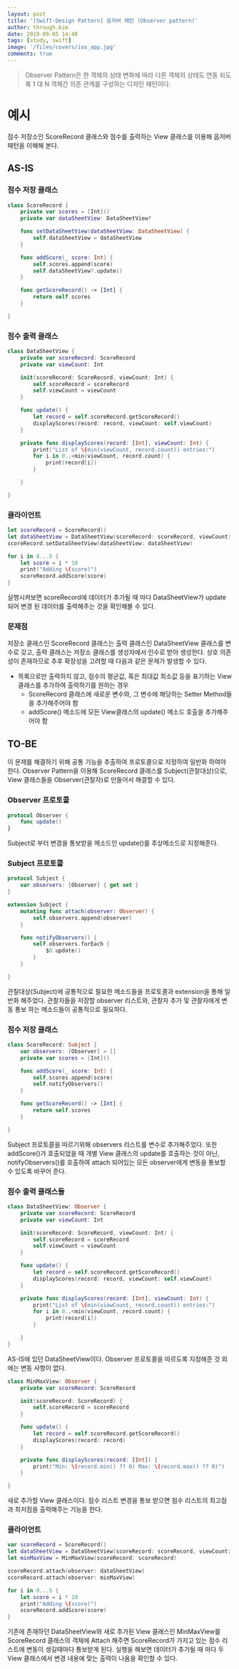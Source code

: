 ```yaml
---
layout: post
title: '[Swift-Design Pattern] 옵저버 패턴 (Observer pattern)'
author: through.kim
date: 2019-09-05 14:48
tags: [study, swift]
image: '/files/covers/ios_app.jpg'
comments: true
---
```


> Observer Pattern은 한 객체의 상태 변화에 따라 다른 객체의 상태도 연동 되도록 1 대 N 객체간 의존 관계를 구성하는 디자인 패턴이다.

# 예시

점수 저장소인 ScoreRecord 클래스와 점수를 출력하는 View 클래스를 이용해 옵저버 패턴을 이해해 본다.

## AS-IS

### 점수 저장 클래스

```swift
class ScoreRecord {
    private var scores = [Int]()
    private var dataSheetView: DataSheetView?

    func setDataSheetView(dataSheetView: DataSheetView) {
        self.dataSheetView = dataSheetView
    }

    func addScore(_ score: Int) {
        self.scores.append(score)
        self.dataSheetView?.update()
    }

    func getScoreRecord() -> [Int] {
        return self.scores
    }

}
```

### 점수 출력 클래스

```swift
class DataSheetView {
    private var scoreRecord: ScoreRecord
    private var viewCount: Int

    init(scoreRecord: ScoreRecord, viewCount: Int) {
        self.scoreRecord = scoreRecord
        self.viewCount = viewCount
    }

    func update() {
        let record = self.scoreRecord.getScoreRecord()
        displayScores(record: record, viewCount: self.viewCount)
    }

    private func displayScores(record: [Int], viewCount: Int) {
        print("List of \(min(viewCount, record.count)) entries:")
        for i in 0..<min(viewCount, record.count) {
            print(record[i])
        }

    }

}
```

### 클라이언트

```swift
let scoreRecord = ScoreRecord()
let dataSheetView = DataSheetView(scoreRecord: scoreRecord, viewCount: 3)
scoreRecord.setDataSheetView(dataSheetView: dataSheetView)

for i in 0...5 {
    let score = i * 10
    print("Adding \(score)")
    scoreRecord.addScore(score)
}
```

실행시켜보면 scoreRecord에 데이터가 추가될 때 마다 DataSheetView가 update 되어 변경 된 데이터를 출력해주는 것을 확인해볼 수 있다.

### 문제점

저장소 클래스인 ScoreRecord 클래스는 출력 클래스인 DataSheetView 클래스를 변수로 갖고, 출력 클래스는 저장소 클래스를 생성자에서 인수로 받아 생성한다. 상호 의존성이 존재하므로 추후 확장성을 고려할 때 다음과 같은 문제가 발생할 수 있다.

- 목록으로만 출력하지 않고, 점수의 평균값, 혹은 최대값 최소값 등을 표기하는 View 클래스를 추가하여 출력하기를 원하는 경우
    - ScoreRecord 클래스에 새로운 변수와, 그 변수에 해당하는 Setter Method들을 추가해주어야 함
    - addScore() 메소드에 모든 View클래스의 update() 메소드 호출을 추가해주어야 함

## TO-BE

이 문제를 해결하기 위해 공통 기능을 추출하여 프로토콜으로 지정하여 일반화 하여야 한다.
Observer Pattern을 이용해 ScoreRecord 클래스를 Subject(관찰대상)으로, View 클래스들을 Observer(관찰자)로 만들어서 해결할 수 있다.

### Observer 프로토콜

```swift
protocol Observer {
    func update()
}
```

Subject로 부터 변경을 통보받을 메소드인 update()를 추상메소드로 지정해준다.

### Subject 프로토콜

```swift
protocol Subject {
    var observers: [Observer] { get set }
}

extension Subject {
    mutating func attach(observer: Observer) {
        self.observers.append(observer)
    }

    func notifyObservers() {
        self.observers.forEach {
            $0.update()
        }
    }

}
```

관찰대상(Subject)에 공통적으로 필요한 메소드들을 프로토콜과 extension을 통해 일반화 해주었다.
관찰자들을 저장할 observer 리스트와, 관찰자 추가 및 관찰자에게 변동 통보 하는 메소드들이 공통적으로 필요하다.

### 점수 저장 클래스

```swift
class ScoreRecord: Subject {
    var observers: [Observer] = []
    private var scores = [Int]()

    func addScore(_ score: Int) {
        self.scores.append(score)
        self.notifyObservers()
    }

    func getScoreRecord() -> [Int] {
        return self.scores
    }

}
```

Subject 프로토콜을 따르기위해 observers 리스트를 변수로 추가해주었다.
또한 addScore()가 호출되었을 때 개별 View 클래스의 update를 호출하는 것이 아닌, notifyObservers()를 호출하여 attach 되어있는 모든 observer에게 변동을 통보할 수 있도록 바꾸어 준다.

### 점수 출력 클래스들

```swift
class DataSheetView: Observer {
    private var scoreRecord: ScoreRecord
    private var viewCount: Int

    init(scoreRecord: ScoreRecord, viewCount: Int) {
        self.scoreRecord = scoreRecord
        self.viewCount = viewCount
    }

    func update() {
        let record = self.scoreRecord.getScoreRecord()
        displayScores(record: record, viewCount: self.viewCount)
    }

    private func displayScores(record: [Int], viewCount: Int) {
        print("List of \(min(viewCount, record.count)) entries:")
        for i in 0..<min(viewCount, record.count) {
            print(record[i])
        }

    }
}
```

AS-IS에 있던 DataSheetView이다. Observer 프로토콜을 따르도록 지정해준 것 외에는 변동 사항이 없다.

```swift
class MinMaxView: Observer {
    private var scoreRecord: ScoreRecord

    init(scoreRecord: ScoreRecord) {
        self.scoreRecord = scoreRecord
    }

    func update() {
        let record = self.scoreRecord.getScoreRecord()
        displayScores(record: record)
    }

    private func displayScores(record: [Int]) {
        print("Min: \(record.min() ?? 0) Max: \(record.max() ?? 0)")
    }

}
```

새로 추가할 View 클래스이다. 점수 리스트 변경을 통보 받으면 점수 리스트의 최고점과 최저점을 출력해주는 기능을 한다.

### 클라이언트

```swift
var scoreRecord = ScoreRecord()
let dataSheetView = DataSheetView(scoreRecord: scoreRecord, viewCount: 3)
let minMaxView = MinMaxView(scoreRecord: scoreRecord)

scoreRecord.attach(observer: dataSheetView)
scoreRecord.attach(observer: minMaxView)

for i in 0...5 {
    let score = i * 10
    print("Adding \(score)")
    scoreRecord.addScore(score)
}
```

기존에 존재하던 DataSheetView와 새로 추가된 View 클래스인 MinMaxView를 ScoreRecord 클래스의 객체에 Attach 해주면 ScoreRecord가 가지고 있는 점수 리스트에 변동이 생길때마다 통보받게 된다.
실행을 해보면 데이터가 추가될 때 마다 두 View 클래스에서 변경 내용에 맞는 출력이 나옴을 확인할 수 있다.